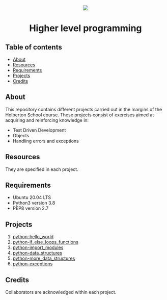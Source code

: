 <div align="center">

<img src="https://apply.holbertonschool.com/holberton-logo.png" />
<h1> Higher level programming </h1>

</div>

## Table of contents
* [About](#about)
* [Resources](#resources)
* [Requirements](#requirements)
* [Projects](#projects)
* [Credits](#credits)

## About
This repository contains different projects carried out in the margins of the Holberton School course. These projects consist of exercises aimed at acquiring and reinforcing knowledge in:
* Test Driven Development
* Objects
* Handling errors and exceptions

## Resources
They are specified in each project.

## Requirements
* Ubuntu 20.04 LTS
* Python3 version 3.8
* PEP8 version 2.7

## Projects
1. [python-hello_world](./python-hello_world)
2. [python-if_else_loops_functions](./python-if_else_loops_functions)
3. [python-import_modules](./python-import_modules)
4. [python-data_structures](./python-data_structures)
5. [python-more_data_structures](./python-more_data_structures)
6. [python-exceptions](./python-exceptions)

## Credits
Collaborators are acknowledged within each project.
